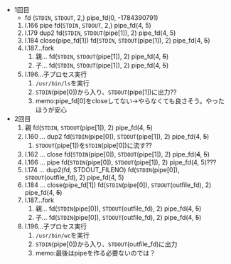 - 1回目
	- fd (`STDIN`, `STDOUT`, 2,) pipe_fd(0, -1784390791)
	1. l.166 pipe
		fd(`STDIN`, `STDOUT`, 2,)
		pipe_fd(4, 5)
	2. l.179 dup2
		fd(`STDIN`, `STDOUT`(pipe[1]),  2)
		pipe_fd(4, 5)
	3. l.184 close(pipe_fd[1])
		fd(`STDIN`, `STDOUT`(pipe[1]),  2)
		pipe_fd(4, ~~5~~)
	4. l.187…fork
		1. 親…
			fd(`STDIN`, `STDOUT`(pipe[1]),  2)
			pipe_fd(4, ~~5~~)　
		2. 子…
			fd(`STDIN`, `STDOUT`(pipe[1]),  2)
			pipe_fd(4, ~~5~~)
	5. l.196…子プロセス実行
		1. `/usr/bin/ls`を実行
		2. `STDIN`(pipe[0])から入り、`STDOUT`(pipe[1])に出力??
		3. memo:pipe_fd[0]をcloseしてない→やらなくても良さそう。やったほうが安心
- 2回目
	1. 親
		fd(`STDIN`, `STDOUT`(pipe[1]),  2)
		pipe_fd(4, ~~5~~)　
	2. l.160 … dup2
		fd(`STDIN`(pipe[0]), `STDOUT`(pipe[1]),  2)
		pipe_fd(4, ~~5~~)　
		1. `STDOUT`(pipe[1])を`STDIN`(pipe[0])に流す??
	3. l.162 … close
		fd(`STDIN`(pipe[0]), `STDOUT`(pipe[1]),  2)
		pipe_fd(~~4~~, ~~5~~)　
	4. l.166 … pipe
		fd(`STDIN`(pipe[0]), `STDOUT`(pipe[1]),  2)
		pipe_fd(4, 5)???
	5. l.174 … dup2(fd, STDOUT_FILENO)
		fd(`STDIN`(pipe[0]), `STDOUT`(outfile_fd),  2)
		pipe_fd(4, 5)
	5. l.184 … close(pipe_fd[1])
		fd(`STDIN`(pipe[0]), `STDOUT`(outfile_fd),  2)
		pipe_fd(4, ~~5~~)
	6. l.187…fork
		1. 親…
			fd(`STDIN`(pipe[0]), `STDOUT`(outfile_fd),  2)
			pipe_fd(4, ~~5~~)　
		2. 子…
			fd(`STDIN`(pipe[0]), `STDOUT`(outfile_fd),  2)
			pipe_fd(4, ~~5~~)
	7. l.196…子プロセス実行
		1. `/usr/bin/wc`を実行
		2. `STDIN`(pipe[0])から入り、`STDOUT`(outfile_fd)に出力
		3. memo:最後はpipeを作る必要ないのでは？
